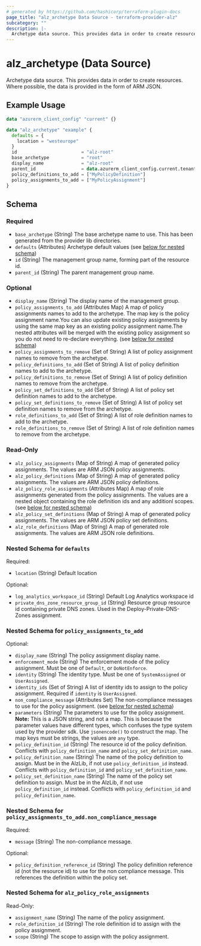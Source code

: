 ```yaml
---
# generated by https://github.com/hashicorp/terraform-plugin-docs
page_title: "alz_archetype Data Source - terraform-provider-alz"
subcategory: ""
description: |-
  Archetype data source. This provides data in order to create resources. Where possible, the data is provided in the form of ARM JSON.
---
```


# alz_archetype (Data Source)

Archetype data source. This provides data in order to create resources. Where possible, the data is provided in the form of ARM JSON.

## Example Usage

```terraform
data "azurerm_client_config" "current" {}

data "alz_archetype" "example" {
  defaults = {
    location = "westeurope"
  }
  id                        = "alz-root"
  base_archetype            = "root"
  display_name              = "alz-root"
  parent_id                 = data.azurerm_client_config.current.tenant_id
  policy_definitions_to_add = ["MyPolicyDefinition"]
  policy_assignments_to_add = ["MyPolicyAssignment"]
}
```

<!-- schema generated by tfplugindocs -->
## Schema

### Required

- `base_archetype` (String) The base archetype name to use. This has been generated from the provider lib directories.
- `defaults` (Attributes) Archetype default values (see [below for nested schema](#nestedatt--defaults))
- `id` (String) The management group name, forming part of the resource id.
- `parent_id` (String) The parent management group name.

### Optional

- `display_name` (String) The display name of the management group.
- `policy_assignments_to_add` (Attributes Map) A map of policy assignments names to add to the archetype. The map key is the policy assignment name.You can also update existing policy assignments by using the same map key as an existing policy assignment name.The nested attributes will be merged with the existing policy assignment so you do not need to re-declare everything. (see [below for nested schema](#nestedatt--policy_assignments_to_add))
- `policy_assignments_to_remove` (Set of String) A list of policy assignment names to remove from the archetype.
- `policy_definitions_to_add` (Set of String) A list of policy definition names to add to the archetype.
- `policy_definitions_to_remove` (Set of String) A list of policy definition names to remove from the archetype.
- `policy_set_definitions_to_add` (Set of String) A list of policy set definition names to add to the archetype.
- `policy_set_definitions_to_remove` (Set of String) A list of policy set definition names to remove from the archetype.
- `role_definitions_to_add` (Set of String) A list of role definition names to add to the archetype.
- `role_definitions_to_remove` (Set of String) A list of role definition names to remove from the archetype.

### Read-Only

- `alz_policy_assignments` (Map of String) A map of generated policy assignments. The values are ARM JSON policy assignments.
- `alz_policy_definitions` (Map of String) A map of generated policy assignments. The values are ARM JSON policy definitions.
- `alz_policy_role_assignments` (Attributes Map) A map of role assignments generated from the policy assignments. The values are a nested object containing the role definition ids and any additionl scopes. (see [below for nested schema](#nestedatt--alz_policy_role_assignments))
- `alz_policy_set_definitions` (Map of String) A map of generated policy assignments. The values are ARM JSON policy set definitions.
- `alz_role_definitions` (Map of String) A map of generated role assignments. The values are ARM JSON role definitions.

<a id="nestedatt--defaults"></a>
### Nested Schema for `defaults`

Required:

- `location` (String) Default location

Optional:

- `log_analytics_workspace_id` (String) Default Log Analytics workspace id
- `private_dns_zone_resource_group_id` (String) Resource group resource id containing private DNS zones. Used in the Deploy-Private-DNS-Zones assignment.


<a id="nestedatt--policy_assignments_to_add"></a>
### Nested Schema for `policy_assignments_to_add`

Optional:

- `display_name` (String) The policy assignment display name.
- `enforcement_mode` (String) The enforcement mode of the policy assignment. Must be one of `Default`, or `DoNotEnforce`.
- `identity` (String) The identity type. Must be one of `SystemAssigned` or `UserAssigned`.
- `identity_ids` (Set of String) A list of identity ids to assign to the policy assignment. Required if `identity` is `UserAssigned`.
- `non_compliance_message` (Attributes Set) The non-compliance messages to use for the policy assignment. (see [below for nested schema](#nestedatt--policy_assignments_to_add--non_compliance_message))
- `parameters` (String) The parameters to use for the policy assignment. **Note:** This is a JSON string, and not a map. This is because the parameter values have different types, which confuses the type system used by the provider sdk. Use `jsonencode()` to construct the map. The map keys must be strings, the values are `any` type.
- `policy_definition_id` (String) The resource id of the policy definition. Conflicts with `policy_definition_name` and `policy_set_definition_name`.
- `policy_definition_name` (String) The name of the policy definition to assign. Must be in the AlzLib, if not use `policy_definition_id` instead. Conflicts with `policy_definition_id` and `policy_set_definition_name`.
- `policy_set_definition_name` (String) The name of the policy set definition to assign. Must be in the AlzLib, if not use `policy_definition_id` instead. Conflicts with `policy_definition_id` and `policy_definition_name`.

<a id="nestedatt--policy_assignments_to_add--non_compliance_message"></a>
### Nested Schema for `policy_assignments_to_add.non_compliance_message`

Required:

- `message` (String) The non-compliance message.

Optional:

- `policy_definition_reference_id` (String) The policy definition reference id (not the resource id) to use for the non compliance message. This references the definition within the policy set.



<a id="nestedatt--alz_policy_role_assignments"></a>
### Nested Schema for `alz_policy_role_assignments`

Read-Only:

- `assignment_name` (String) The name of the policy assignment.
- `role_definition_id` (String) The role definition id to assign with the policy assignment.
- `scope` (String) The scope to assign with the policy assignment.
